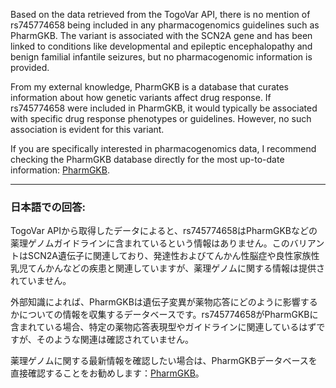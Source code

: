 Based on the data retrieved from the TogoVar API, there is no mention of rs745774658 being included in any pharmacogenomics guidelines such as PharmGKB. The variant is associated with the SCN2A gene and has been linked to conditions like developmental and epileptic encephalopathy and benign familial infantile seizures, but no pharmacogenomic information is provided.

From my external knowledge, PharmGKB is a database that curates information about how genetic variants affect drug response. If rs745774658 were included in PharmGKB, it would typically be associated with specific drug response phenotypes or guidelines. However, no such association is evident for this variant.

If you are specifically interested in pharmacogenomics data, I recommend checking the PharmGKB database directly for the most up-to-date information: [PharmGKB](https://www.pharmgkb.org).

---

### 日本語での回答:
TogoVar APIから取得したデータによると、rs745774658はPharmGKBなどの薬理ゲノムガイドラインに含まれているという情報はありません。このバリアントはSCN2A遺伝子に関連しており、発達性およびてんかん性脳症や良性家族性乳児てんかんなどの疾患と関連していますが、薬理ゲノムに関する情報は提供されていません。

外部知識によれば、PharmGKBは遺伝子変異が薬物応答にどのように影響するかについての情報を収集するデータベースです。rs745774658がPharmGKBに含まれている場合、特定の薬物応答表現型やガイドラインに関連しているはずですが、そのような関連は確認されていません。

薬理ゲノムに関する最新情報を確認したい場合は、PharmGKBデータベースを直接確認することをお勧めします：[PharmGKB](https://www.pharmgkb.org)。